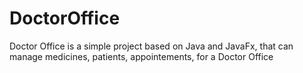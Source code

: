 # DoctorOffice

Doctor Office is a simple project based on Java and JavaFx, that can manage medicines, patients, appointements, for a Doctor Office
